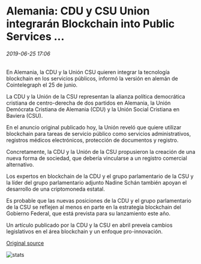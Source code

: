 # Alemania: CDU y CSU Union integrarán Blockchain into Public Services ...

###### 2019-06-25 17:06

En Alemania, la CDU y la Unión CSU quieren integrar la tecnología blockchain en los servicios públicos, informó la versión en alemán de Cointelegraph el 25 de junio.

La CDU y la Unión de la CSU representan la alianza política democrática cristiana de centro-derecha de dos partidos en Alemania, la Unión Demócrata Cristiana de Alemania (CDU) y la Unión Social Cristiana en Baviera (CSU).

En el anuncio original publicado hoy, la Unión reveló que quiere utilizar blockchain para tareas de servicio público como servicios administrativos, registros médicos electrónicos, protección de documentos y registro.

Concretamente, la CDU y la Unión de la CSU propusieron la creación de una nueva forma de sociedad, que debería vincularse a un registro comercial alternativo.

Los expertos en blockchain de la CDU y el grupo parlamentario de la CSU y la líder del grupo parlamentario adjunto Nadine Schán también apoyan el desarrollo de una criptomoneda estatal.

Es probable que las nuevas posiciones de la CDU y el grupo parlamentario de la CSU se reflejen al menos en parte en la estrategia blockchain del Gobierno Federal, que está prevista para su lanzamiento este año.

Un artículo publicado por la CDU y la CSU en abril preveía cambios legislativos en el área blockchain y un enfoque pro-innovación.

[Original source](https://cointelegraph.com/news/germany-cdu-and-csu-union-to-integrate-blockchain-into-public-services)

![stats](https://c.statcounter.com/11760860/0/a89fa40b/1/ "stats")
